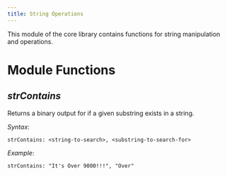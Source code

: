 ```yaml
---
title: String Operations
---
```


This module of the core library contains functions for string manipulation and operations.

# Module Functions
## *strContains*
Returns a binary output for if a given substring exists in a string.

*Syntax*:

    strContains: <string-to-search>, <substring-to-search-for>

*Example*:

    strContains: "It's Over 9000!!!", "Over"
